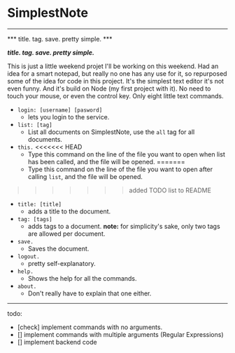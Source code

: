 # SimplestNote

---
*** title. tag. save. pretty simple. ***

***title. tag. save. pretty simple.***




This is just a little weekend projet I'll be working on this weekend. Had an idea for a smart notepad, but really no one has any use for it, so repurposed some of the idea for code in this project. It's the simplest text editor it's not even funny. And it's build on Node (my first project with it). No need to touch your mouse, or even the control key. Only eight little text commands.

- `login: [username] [pasword]`
  - lets you login to the service.
- `list: [tag]`
  - List all documents on SimplestNote, use the `all` tag for all documents.
- `this.`
<<<<<<< HEAD
  - Type this command on the line of the file you want to open when list has been called, and the file will be opened.
=======
  - Type this command on the line of the file you want to open after calling `list`, and the file will be opened.
>>>>>>> added TODO list to README
- `title: [title]`
  - adds a title to the document.
- `tag: [tags]`
  - adds tags to a document. **note:** for simplicity's sake, only two tags are allowed per document.
- `save.`
  - Saves the document.
- `logout.`
  - pretty self-explanatory.
- `help.`
  - Shows the help for all the commands.
- `about.`
  - Don't really have to explain that one either.

---

todo:
- [check] implement commands with no arguments.
- []      implement commands with multiple arguments (Regular Expressions)
- []      implement backend code
